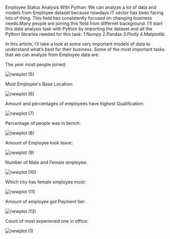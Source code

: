 Employee Status Analysis With Python:
 We can analyze a lot of data and models from Employee dataset  because nowdays IT sector has been facing lots of thing. This field has consistently focused on changing business needs.Many people are joining this field from differnet background.
 I’ll start this  data analysis task with Python by importing the dataset and all the Python libraries needed for this task:
1.Numpy
2.Pandas
3.Plotly
4.Matplotlib

In this article, I’ll take a look at some very important models of  data to understand what’s best for their business. Some of the most important tasks that we can analyze from Employee data are:

The year most people joined:


![newplot (5)](https://github.com/Roshnai1014/EmployeeStatusAnalysis/assets/135608229/6a915a71-23bb-4be5-88fb-522c926399bb)


Most Employee's Base Location:

![newplot (6)](https://github.com/Roshnai1014/EmployeeStatusAnalysis/assets/135608229/55a829b6-2b39-46f1-82ea-d5f9e762beeb)



Amount and percentages of employees have highest Qualification:



![newplot (7)](https://github.com/Roshnai1014/EmployeeStatusAnalysis/assets/135608229/b5ceded7-8354-402e-97ce-ecb04188822d)




Percentage of people was in bench:


![newplot (8)](https://github.com/Roshnai1014/EmployeeStatusAnalysis/assets/135608229/5f927095-d144-4eda-95e2-4b1818ded5b0)

Amount of Employee took leave:

![newplot (9)](https://github.com/Roshnai1014/EmployeeStatusAnalysis/assets/135608229/3f6ae22c-6055-4d65-8836-0a8569194918)

Number of Male and Female employee:


![newplot (10)](https://github.com/Roshnai1014/EmployeeStatusAnalysis/assets/135608229/d5470c5e-68bd-434b-a8b8-9ed06b13721d)


Which city has female employee most:


![newplot (11)](https://github.com/Roshnai1014/EmployeeStatusAnalysis/assets/135608229/6b88fe13-ceb3-4ca5-8088-e7f6ba6fbe73)


Amount of employee got Payment tier:

![newplot (13)](https://github.com/Roshnai1014/EmployeeStatusAnalysis/assets/135608229/1e8a6a14-e51b-4313-8610-903128707be1)


Count of most experiened one in office:


![newplot (1)](https://github.com/Roshnai1014/EmployeeStatusAnalysis/assets/135608229/9abccc46-3cf9-470e-8c11-b1252b6ada2e)


